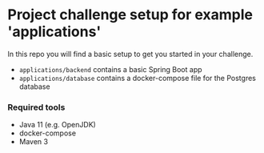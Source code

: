 # Project challenge setup for example 'applications'

In this repo you will find a basic setup to get you started in your challenge.

- `applications/backend` contains a basic Spring Boot app
- `applications/database` contains a docker-compose file for the Postgres database

### Required tools
- Java 11 (e.g. OpenJDK)
- docker-compose
- Maven 3

